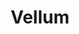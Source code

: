 ---
title: Vellum
thumbnail: images/portfolio/vellum.png
service: A mobile-first Rails web app for tracking and cataloguing your favorite films.
liveLink: https://vellum-mc.herokuapp.com/
sourceLink: https://github.com/chuckbuckethead/microverse-vellum/
---